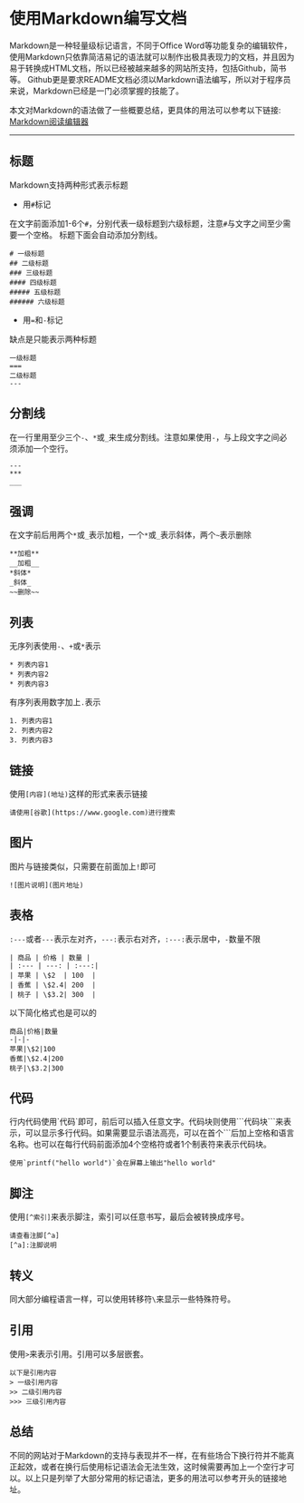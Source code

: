 # 使用Markdown编写文档
Markdown是一种轻量级标记语言，不同于Office Word等功能复杂的编辑软件，使用Markdown只依靠简洁易记的语法就可以制作出极具表现力的文档，并且因为易于转换成HTML文档，所以已经被越来越多的网站所支持，包括Github，简书等。 Github更是要求README文档必须以Markdown语法编写，所以对于程序员来说，Markdown已经是一门必须掌握的技能了。

本文对Markdown的语法做了一些概要总结，更具体的用法可以参考以下链接: [Markdown阅读编辑器](https://www.zybuluo.com/mdeditor)

---
## 标题
Markdown支持两种形式表示标题

* 用`#`标记

在文字前面添加1-6个`#`，分别代表一级标题到六级标题，注意`#`与文字之间至少需要一个空格。 标题下面会自动添加分割线。
```
# 一级标题
## 二级标题
### 三级标题
#### 四级标题
##### 五级标题
###### 六级标题
```
* 用`=`和`-`标记

缺点是只能表示两种标题
```
一级标题
===
二级标题
---
```
## 分割线
在一行里用至少三个`-`、`*`或`_`来生成分割线。注意如果使用`-`，与上段文字之间必须添加一个空行。
```
---
***
___
```
## 强调
在文字前后用两个`*`或`_`表示加粗，一个`*`或`_`表示斜体，两个`~`表示删除
```
**加粗**
__加粗__
*斜体*
_斜体_
~~删除~~
```
## 列表
无序列表使用`-`、`+`或`*`表示
```
* 列表内容1
* 列表内容2
* 列表内容3
```
有序列表用数字加上`.`表示
```
1. 列表内容1
2. 列表内容2
3. 列表内容3
```
## 链接
使用`[内容](地址)`这样的形式来表示链接
```
请使用[谷歌](https://www.google.com)进行搜索
```
## 图片
图片与链接类似，只需要在前面加上`!`即可
```
![图片说明](图片地址)
```
## 表格
`:---`或者`---`表示左对齐，`---:`表示右对齐，`:---:`表示居中，`-`数量不限
```
| 商品 | 价格 | 数量 |
| :--- | ---: | :---:|
| 苹果 | \$2  | 100  |
| 香蕉 | \$2.4| 200  |
| 桃子 | \$3.2| 300  |
```
以下简化格式也是可以的
```
商品|价格|数量
-|-|-
苹果|\$2|100
香蕉|\$2.4|200
桃子|\$3.2|300
```
## 代码
行内代码使用\`代码\`即可，前后可以插入任意文字。代码块则使用\`\`\`代码块\`\`\`来表示，可以显示多行代码。如果需要显示语法高亮，可以在首个\`\`\`后加上空格和语言名称。也可以在每行代码前面添加4个空格符或者1个制表符来表示代码块。
```
使用`printf("hello world")`会在屏幕上输出"hello world"
```
## 脚注
使用`[^索引]`来表示脚注，索引可以任意书写，最后会被转换成序号。
```
请查看注脚[^a]
[^a]:注脚说明
```
## 转义
同大部分编程语言一样，可以使用转移符`\`来显示一些特殊符号。
## 引用
使用`>`来表示引用。引用可以多层嵌套。
```
以下是引用内容
> 一级引用内容
>> 二级引用内容
>>> 三级引用内容
```

## 总结
不同的网站对于Markdown的支持与表现并不一样，在有些场合下换行符并不能真正起效，或者在换行后使用标记语法会无法生效，这时候需要再加上一个空行才可以。以上只是列举了大部分常用的标记语法，更多的用法可以参考开头的链接地址。

